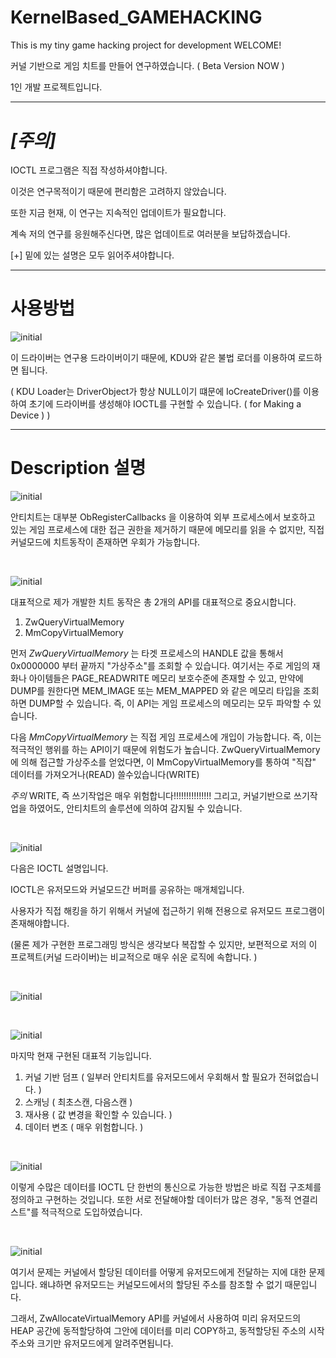 # KernelBased_GAMEHACKING
This is my tiny game hacking project for development WELCOME! 


커널 기반으로 게임 치트를 만들어 연구하였습니다. ( Beta Version NOW ) 

1인 개발 프로젝트입니다.

---

# *[주의]*

IOCTL 프로그램은 직접 작성하셔야합니다. 

이것은 연구목적이기 때문에 편리함은 고려하지 않았습니다.

또한 지금 현재, 이 연구는 지속적인 업데이트가 필요합니다.

계속 저의 연구를 응원해주신다면, 많은 업데이트로 여러분을 보답하겠습니다.

[+] 밑에 있는 설명은 모두 읽어주셔야합니다.

---

# 사용방법 

![initial](https://github.com/lastime1650/KernelBased_GAMEHACKING/blob/main/Images/image.png)

이 드라이버는 연구용 드라이버이기 때문에, KDU와 같은 불법 로더를 이용하여 로드하면 됩니다.

( KDU Loader는 DriverObject가 항상 NULL이기 떄문에 IoCreateDriver()를 이용하여 초기에 드라이버를 생성해야 IOCTL를 구현할 수 있습니다. ( for Making a Device )  )

---


# Description 설명 

![initial](https://github.com/lastime1650/KernelBased_GAMEHACKING/blob/main/Images/1.PNG)

안티치트는 대부분 ObRegisterCallbacks 을 이용하여 외부 프로세스에서 보호하고 있는 게임 프로세스에 대한 접근 권한을 제거하기 때문에
메모리를 읽을 수 없지만, 직접 커널모드에 치트동작이 존재하면 우회가 가능합니다.

<br>

![initial](https://github.com/lastime1650/KernelBased_GAMEHACKING/blob/main/Images/2.PNG)

대표적으로 제가 개발한 치트 동작은 총 2개의 API를 대표적으로 중요시합니다.

1. ZwQueryVirtualMemory
2. MmCopyVirtualMemory

먼저 *ZwQueryVirtualMemory* 는 타겟 프로세스의 HANDLE 값을 통해서 0x0000000 부터 끝까지 "가상주소"를 조회할 수 있습니다.
여기서는 주로 게임의 재화나 아이템들은 PAGE_READWRITE 메모리 보호수준에 존재할 수 있고, 만약에 DUMP를 원한다면 MEM_IMAGE 또는 MEM_MAPPED 와 같은 메모리 타입을 조회하면 DUMP할 수 있습니다.
즉, 이 API는 게임 프로세스의 메모리는 모두 파악할 수 있습니다. 

다음 *MmCopyVirtualMemory* 는 직접 게임 프로세스에 개입이 가능합니다. 즉, 이는 적극적인 행위를 하는 API이기 때문에 위험도가 높습니다.
ZwQueryVirtualMemory에 의해 접근할 가상주소를 얻었다면, 이 MmCopyVirtualMemory를 통하여 "직잡" 데이터를 가져오거나(READ) 쓸수있습니다(WRITE)

*주의* WRITE, 즉 쓰기작업은 매우 위험합니다!!!!!!!!!!!!!!! 그리고, 커널기반으로 쓰기작업을 하였어도, 안티치트의 솔루션에 의하여 감지될 수 있습니다. 

<br>


![initial](https://github.com/lastime1650/KernelBased_GAMEHACKING/blob/main/Images/3.PNG)

다음은 IOCTL 설명입니다.

IOCTL은 유저모드와 커널모드간 버퍼를 공유하는 매개체입니다. 

사용자가 직접 해킹을 하기 위해서 커널에 접근하기 위해 전용으로 유저모드 프로그램이 존재해야합니다. 

(물론 제가 구현한 프로그래밍 방식은 생각보다 복잡할 수 있지만, 보편적으로 저의 이 프로젝트(커널 드라이버)는 비교적으로 매우 쉬운 로직에 속합니다. ) 

<br>


![initial](https://github.com/lastime1650/KernelBased_GAMEHACKING/blob/main/Images/4.PNG)



<br>


![initial](https://github.com/lastime1650/KernelBased_GAMEHACKING/blob/main/Images/5.PNG)

마지막 현재 구현된 대표적 기능입니다.

1. 커널 기반 덤프 ( 일부러 안티치트를 유저모드에서 우회해서 할 필요가 전혀없습니다. )
2. 스캐닝 ( 최초스캔, 다음스캔 )
3. 재사용 ( 값 변경을 확인할 수 있습니다. )
4. 데이터 변조 ( 매우 위험합니다. ) 

<br>

![initial](https://github.com/lastime1650/KernelBased_GAMEHACKING/blob/main/Images/6.PNG)

이렇게 수많은 데이터를 IOCTL 단 한번의 통신으로 가능한 방법은 바로 직접 구조체를 정의하고 구현하는 것입니다. 
또한 서로 전달해야할 데이터가 많은 경우, "동적 연결리스트"를 적극적으로 도입하였습니다. 

<br>

![initial](https://github.com/lastime1650/KernelBased_GAMEHACKING/blob/main/Images/7.PNG)

여기서 문제는 커널에서 할당된 데이터를 어떻게 유저모드에게 전달하는 지에 대한 문제입니다.
왜냐하면 유저모드는 커널모드에서의 할당된 주소를 참조할 수 없기 때문입니다.

그래서, ZwAllocateVirtualMemory API를 커널에서 사용하여 미리 유저모드의 HEAP 공간에 동적할당하여 그안에 데이터를 미리 COPY하고,
동적할당된 주소의 시작주소와 크기만 유저모드에게 알려주면됩니다.
